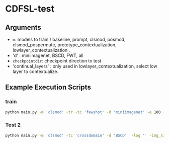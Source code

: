 # CDFSL-test

## Arguments
- `m`: models to train / baseline, prompt, clsmod, posmod, clsmod_pospermute, prototype_contextualization, lowlayer_contextualization .
- 'd' : miniimagenet, BSCD, FWT, all
- `checkpointdir`: checkpoint direction to test.
- 'continual_layers' : only used in lowlayer_contextualization, select low layer to contextualize.


## Example Execution Scripts

### train
```bash
python main.py -m 'clsmod' -tr -tc 'fewshot' -d 'miniimagenet' -e 100 -lr 0.01 -bs 256 -opt 'adamW' -log '' -img_size 224 -patch_size 16 
```

### Test 2
```bash
python main.py -m 'clsmod' -tc 'crossdomain' -d 'BSCD'  -log '' -img_size 224 -patch_size 16 -checkpointdir 'clsmod_100ep_0.01lr.pt'
```

